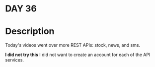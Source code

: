 
# DAY 36

# Description

Today's videos went over more REST APIs: stock, news, and sms.

**I did not try this**  I did not want to create an account for
each of the API services.

